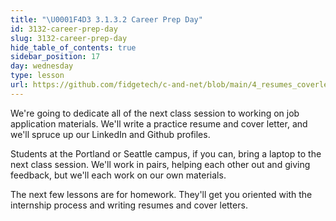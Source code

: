 ```yaml
---
title: "\U0001F4D3 3.1.3.2 Career Prep Day"
id: 3132-career-prep-day
slug: 3132-career-prep-day
hide_table_of_contents: true
sidebar_position: 17
day: wednesday
type: lesson
url: https://github.com/fidgetech/c-and-net/blob/main/4_resumes_coverletters_career_prep_day_homework.md
---
```


We're going to dedicate all of the next class session to working on job application materials. We'll write a practice resume and cover letter, and we'll spruce up our LinkedIn and Github profiles.

Students at the Portland or Seattle campus, if you can, bring a laptop to the next class session. We'll work in pairs, helping each other out and giving feedback, but we'll each work on our own materials.

The next few lessons are for homework. They'll get you oriented with the internship process and writing resumes and cover letters.
